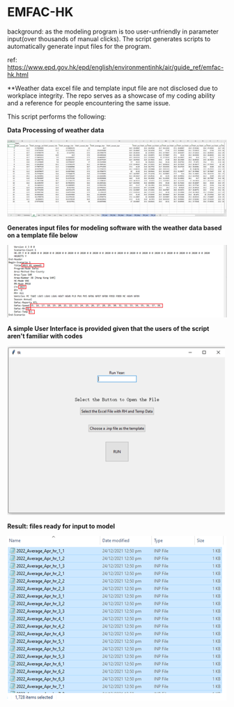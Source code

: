 # EMFAC-HK
background: as the modeling program is too user-unfriendly in parameter input(over thousands of manual clicks). The script generates scripts to automatically generate input files for the program.

ref: https://www.epd.gov.hk/epd/english/environmentinhk/air/guide_ref/emfac-hk.html

**Weather data excel file and template input file are not disclosed due to workplace integrity. The repo serves as a showcase of my coding ability and a reference for people encountering the same issue.

This script performs the following:

**Data Processing of weather data**
<p align="left">
  <img src="/pics_for_readme/excelpic1.png" width="700" title="weather data sample">
</p>

**Generates input files for modeling software with the weather data based on a template file below**
<p align="left">
  <img src="/pics_for_readme/excelpic2.png" width="700" title="input template">
</p>

**A simple User Interface is provided given that the users of the script aren't familiar with codes**
<p align="left">
  <img src="/pics_for_readme/excelpic4.png" width="500" title="Simple UI">
</p>


**Result: files ready for input to model**
<p align="left">
  <img src="/pics_for_readme/excelpic3.png" width="700" title="a batch of input files generated as result">
</p>
